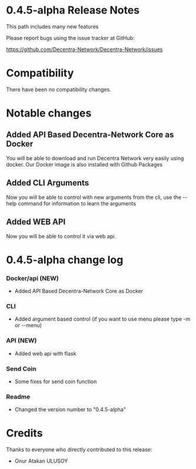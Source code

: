 0.4.5-alpha Release Notes
====================

This path includes many new features

Please report bugs using the issue tracker at GitHub:

  <https://github.com/Decentra-Network/Decentra-Network/issues>

Compatibility
==============

There have been no compatibility changes.

Notable changes
===============

## Added API Based Decentra-Network Core as Docker

You will be able to download and run Decentra Network very easily using docker. 
Our Docker image is also installed with Github Packages

## Added CLI Arguments

Now you will be able to control with new arguments from the cli, 
use the --help command for information to learn the arguments

## Added WEB API

Now you will be able to control it via web api.

0.4.5-alpha change log
=================

### Docker/api (NEW)
- Added API Based Decentra-Network Core as Docker

### CLI
- Added argument based control (if you want to use menu please type -m or --menu)

### API (NEW)
- Added web api with flask

### Send Coin
- Some fixes for send coin function

### Readme
- Changed the version number to "0.4.5-alpha"

Credits
=======

Thanks to everyone who directly contributed to this release:

- Onur Atakan ULUSOY
